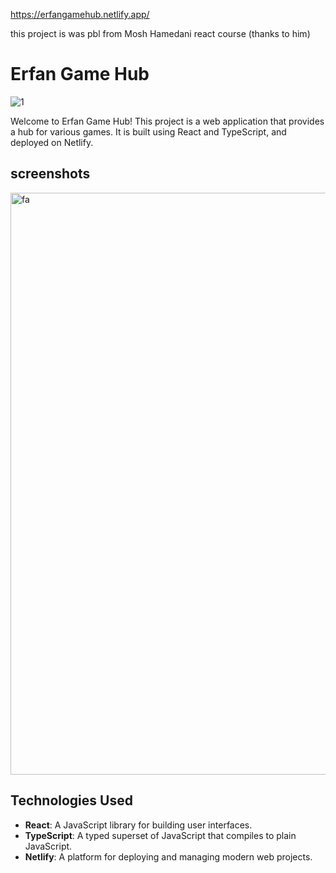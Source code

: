 https://erfangamehub.netlify.app/

this project is was pbl from Mosh Hamedani react course (thanks to him)

# Erfan Game Hub

![1](https://github.com/user-attachments/assets/783bb683-8d52-4278-8485-165ef1247b92)

Welcome to Erfan Game Hub! This project is a web application that provides a hub for various games. It is built using React and TypeScript, and deployed on Netlify.

## screenshots

<img width="931" alt="fa" src="https://github.com/user-attachments/assets/c1de4a4e-ab76-4f96-aae9-eddffb21f3f6">

## Technologies Used

- **React**: A JavaScript library for building user interfaces.
- **TypeScript**: A typed superset of JavaScript that compiles to plain JavaScript.
- **Netlify**: A platform for deploying and managing modern web projects.
